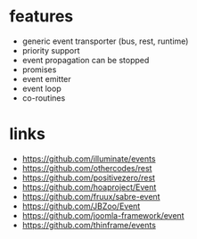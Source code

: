 # features

* generic event transporter (bus, rest, runtime)
* priority support
* event propagation can be stopped
* promises
* event emitter
* event loop
* co-routines

# links

* https://github.com/illuminate/events
* https://github.com/othercodes/rest
* https://github.com/positivezero/rest
* https://github.com/hoaproject/Event
* https://github.com/fruux/sabre-event
* https://github.com/JBZoo/Event
* https://github.com/joomla-framework/event
* https://github.com/thinframe/events
